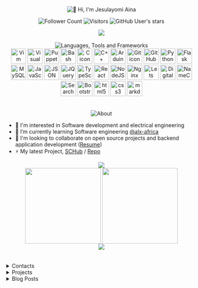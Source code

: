 <div align="center">

  <img src="https://readme-typing-svg.herokuapp.com?font=comic+sans+ms&size=32&duration=2000&pause=10000&color=7F5AF0&width=435&lines=👋+Hi%2C+I'm+Jesulayomi+Aina" alt="👋 Hi, I'm Jesulayomi Aina" />

</div>

<div align="center">
  
  ![Follower Count](https://img.shields.io/github/followers/jesulayomy?label=Followed+By&labelColor=16161A&color=7F5AF0) ![Visitors](https://visitcount.itsvg.in/api?id=Jesulayomy&label=Profile%20Views&color=1&pretty=false) ![GitHub User's stars](https://img.shields.io/github/stars/Jesulayomy?label=GitHub+Stars&labelColor=16161A&color=7F5AF0) 

</div>

<div align="center">

  <img src="https://user-images.githubusercontent.com/73097560/115834477-dbab4500-a447-11eb-908a-139a6edaec5c.gif">  

</div>

<br />

<div align="center">
  <img src="https://readme-typing-svg.herokuapp.com?font=Comic+sans+ms&size=28&duration=2000&pause=2999&color=7F5AF0&center=true&width=435&lines=Languages;Tools;Frameworks" alt="Languages, Tools and Frameworks" />
</div>

<div align="center">
  <img loading="lazy" height="40" width="40" title="Vim" src="https://cdn.simpleicons.org/vim/019733" alt="Vim icon" />
  <img loading="lazy" height="40" width="40" title="VS Code" src="https://cdn.simpleicons.org/visualstudiocode/007ACC" alt="Visual studio code icon" />
  <img loading="lazy" height="40" width="40" title="Puppet" src="https://cdn.simpleicons.org/puppet/FFAE1A" alt="Puppet icon" />
  <img loading="lazy" height="40" width="40" title="Bash" src="https://cdn.simpleicons.org/gnubash/4EAA25" alt="Bash Shell icon" />
  <img loading="lazy" height="40" width="40" title="C" src="https://cdn.simpleicons.org/c/A8B9CC" alt="C icon" />
  <img loading="lazy" height="40" width="40" title="C++" src="https://cdn.simpleicons.org/cplusplus/00599C" alt="C++ icon" />
  <img loading="lazy" height="40" width="40" title="Arduino" src="https://cdn.simpleicons.org/arduino/00878F" alt="Arduino icon" />
  <img loading="lazy" height="40" width="40" title="Git" src="https://cdn.simpleicons.org/git/F05032" alt="Git icon" />
  <img loading="lazy" height="40" width="40" title="GitHub" src="https://cdn.simpleicons.org/github/FFFFFF" alt="GitHub icon" />
  <img loading="lazy" height="40" width="40" title="Python" src="https://cdn.simpleicons.org/python/3776AB" alt="Python icon" />
  <img loading="lazy" height="40" width="40" title="Flask" src="https://cdn.simpleicons.org/flask/FFFFFF" alt="Flask icon" />
  <img loading="lazy" height="40" width="40" title="MySQL" src="https://cdn.simpleicons.org/mysql/4479A1" alt="MySQL icon" />
  <img loading="lazy" height="40" width="40" title="JavaScript" src="https://cdn.simpleicons.org/javascript/F7DF1E" alt="JavaScript icon" />
  <img loading="lazy" height="40" width="40" title="Json" src="https://cdn.simpleicons.org/json/FFFFFF" alt="JSON icon" />
  <img loading="lazy" height="40" width="40" title="Jquery" src="https://cdn.simpleicons.org/jquery/0769AD" alt="JQuery icon" />
  <img loading="lazy" height="40" width="40" title="TypeScript" src="https://cdn.simpleicons.org/typescript/3178C6" alt="TypeScript icon"/>
  <img loading="lazy" height="40" width="40" title="React" src="https://cdn.simpleicons.org/react/61DAFB" alt="React icon" />
  <img loading="lazy" height="40" width="40" title="NodeJS" src="https://cdn.simpleicons.org/nodedotjs/339933" alt="NodeJS icon" />
  <img loading="lazy" height="40" width="40" title="Nginx" src="https://cdn.simpleicons.org/nginx/009639" alt="Nginx icon" />
  <img loading="lazy" height="40" width="40" title="Certbot" src="https://cdn.simpleicons.org/letsencrypt/003A70" alt="Lets encrypt icon" />
  <img loading="lazy" height="40" width="40" title="Digital Ocean" src="https://cdn.simpleicons.org/digitalocean/0080FF" alt="DigitalOcean icon" />
  <img loading="lazy" height="40" width="40" title="Namecheap" src="https://cdn.simpleicons.org/namecheap/DE3723" alt="NameCheap icon" />
  <img loading="lazy" height="40" width="40" title="Google Search Console" src="https://cdn.simpleicons.org/googlesearchconsole/458CF5" alt="Search Console" />
  <img loading="lazy" height="40" width="40" title="Bootstrap" src="https://cdn.simpleicons.org/bootstrap/7952B3" alt="Bootstrap icon" />
  <img loading="lazy" height="40" width="40" title="Html" src="https://cdn.simpleicons.org/html5/E34F26" alt="html5 icon" />
  <img loading="lazy" height="40" width="40" title="CSS" src="https://cdn.simpleicons.org/css3/1572B6" alt="css3 icon" />
  <img loading="lazy" height="40" width="40" title="Markdown" src="https://cdn.simpleicons.org/markdown/7952B3" alt="markdown icon" />
</div>

<br />
<br />

<div align="center">

  <img src="https://readme-typing-svg.herokuapp.com?font=comic+sans+ms&size=28&duration=2000&pause=10000&color=7F5AF0&center=true&width=435&lines=About" alt="About" />

</div>

- :brain: I'm interested in Software development and electrical engineering
- 🌱 I’m currently learning Software engineering [@alx-africa](https://www.alxafrica.com)
- 👯 I'm looking to collaborate on open source projects and backend application development ([Resume](https://drive.google.com/file/d/1g7nKuVH2v1ST59YTiUDpVsKtqJ8uQEU7/view?usp=sharing))  
- ⚡ My latest Project, [SCHub](https://www.schub.me/explore) / [Repo](https://github.com/micloiser/SCHub)


<div align="center">
  
  <img src="https://user-images.githubusercontent.com/73097560/115834477-dbab4500-a447-11eb-908a-139a6edaec5c.gif">  

</div>


<div align="center">
  <img height=200 align="center" src="https://github-readme-stats.vercel.app/api?username=Jesulayomy&show_icons=true&theme=midnight-purple" />
  <img height=200 align="center" src="https://github-readme-stats.vercel.app/api/top-langs/?username=Jesulayomy&langs_count=8&theme=midnight-purple&layout=compact&card_width=320" />
</div>


<div align="center">

  <img src="https://user-images.githubusercontent.com/73097560/115834477-dbab4500-a447-11eb-908a-139a6edaec5c.gif">  

</div>

<br />
<br />

<details>
  <summary> Contacts </summary>

<br />

<div>

  <a href="https://www.linkedin.com/in/jesulayomi-aina-27389524a/" target="_blank" title="LinkedIn">
    <img loading="lazy" height="40" width="40" src="https://cdn.simpleicons.org/linkedin/0A66C2" alt="LinkedIn icon" />
  </a>
  
  <a href="https://jesulayomi.medium.com" title="Medium">
    <img loading="lazy" height="40" width="40" src="https://cdn.simpleicons.org/medium/FFFFFF" alt="Medium icon" />
  </a>
  
  <a href="https://twitter.com/jesulayomi11" target="_blank" title="Twitter">
    <img loading="lazy" height="40" width="40" src="https://abs.twimg.com/responsive-web/client-web/icon-default.522d363a.png" alt="Twitter icon" />
  </a>
  
  <a href="https://www.jesulayomy.tech" target="_blank" title="Website">
    <img loading="lazy" height="40" width="40" src="https://www.schub.me/favicon.ico" alt="Website icon" />
  </a>
  
  <a href="mailto:jesulayomi081@gmail.com" target="_blank" title="Email me">
    <img loading="lazy" height="40" width="40" src="https://cdn.simpleicons.org/gmail/EA4335" alt="Gmail icon" />
  </a>

</div>
  
</details>


<details>
  <summary> Projects </summary>
<br />

| Name | Description | Technologies |
| ---- | ----------- | ------------ |
| [SCHub](https://github.com/jesulayomy/SCHub/) | Institutional data Management web application | <img alt="Digital Ocean" src="https://img.shields.io/badge/-Digital_Ocean-0080FF?style=flat-square&logo=digitalocean&logoColor=white" /> <img alt="NGINX" src="https://img.shields.io/badge/-NGINX-269539?style=flat-square&logo=nginx&logoColor=white" /> <img alt="Python" src="https://img.shields.io/badge/-Python-3776AB?style=flat-square&logo=python&logoColor=white" /> <img alt="React" src="https://img.shields.io/badge/-React-45b8d8?style=flat-square&logo=react&logoColor=white" /> <img alt="NodeJS" src="https://img.shields.io/badge/-NodeJS-43853d?style=flat-square&logo=nodedotjs&logoColor=white" /> <img alt="Javascript" src="https://img.shields.io/badge/-Javascript-F7DF1E?style=flat-square&logo=javascript&logoColor=white" /> <img alt="MySQL" src="https://img.shields.io/badge/-MySQL-4479A1?style=flat-square&logo=mysql&logoColor=white" /> <img alt="GIT" src="https://img.shields.io/badge/-Git-F05032?style=flat-square&logo=git&logoColor=white" /> <img alt="GitHub" src="https://img.shields.io/badge/-GitHub-181717?style=flat-square&logo=github&logoColor=white" /> <img alt="Swagger" src="https://img.shields.io/badge/-Swagger-85EA2D?style=flat-square&logo=swagger&logoColor=white" /> <img alt="Trello" src="https://img.shields.io/badge/-Trello-0052CC?style=flat-square&logo=trello&logoColor=white" /> |  
| [AirBnB_Clone](https://github.com/jesulayomy/AirBnB_clone_v4/) | An airbnb clone posessing a console, api and dbms on a server | <img alt="NGINX" src="https://img.shields.io/badge/-NGINX-269539?style=flat-square&logo=nginx&logoColor=white" /> <img alt="Python" src="https://img.shields.io/badge/-Python-3776AB?style=flat-square&logo=python&logoColor=white" /> <img alt="Javascript" src="https://img.shields.io/badge/-Javascript-F7DF1E?style=flat-square&logo=javascript&logoColor=white" /> <img alt="MySQL" src="https://img.shields.io/badge/-MySQL-4479A1?style=flat-square&logo=mysql&logoColor=white" /> <img alt="GIT" src="https://img.shields.io/badge/-Git-F05032?style=flat-square&logo=git&logoColor=white" /> <img alt="GitHub" src="https://img.shields.io/badge/-GitHub-181717?style=flat-square&logo=github&logoColor=white" /> <img alt="Swagger" src="https://img.shields.io/badge/-Swagger-85EA2D?style=flat-square&logo=swagger&logoColor=white" /> |  
| [Simple Shell](https://github.com/jesulayomy/simple_shell/) | A project using os functions with C to create a shell application with some commands | <img alt="C" src="https://img.shields.io/badge/-C-16161A?style=flat-square&logo=c&logoColor=white" /> <img alt="Bash" src="https://img.shields.io/badge/-Bash-00BF63?style=flat-square&logo=gnubash&logoColor=white" /> <img alt="GIT" src="https://img.shields.io/badge/-Git-F05032?style=flat-square&logo=git&logoColor=white" /> <img alt="GitHub" src="https://img.shields.io/badge/-GitHub-181717?style=flat-square&logo=github&logoColor=white" /> |
| [Calculator](https://github.com/jesulayomy/calculator) | A Calculator console application for performing basic and medium functions | <img alt="C" src="https://img.shields.io/badge/-C-16161A?style=flat-square&logo=c&logoColor=white" /> <img alt="Bash" src="https://img.shields.io/badge/-Bash-00BF63?style=flat-square&logo=gnubash&logoColor=white" /> <img alt="GitHub" src="https://img.shields.io/badge/-GitHub-181717?style=flat-square&logo=github&logoColor=white" /> |

</details>


<details>
  <summary> Blog Posts </summary>

<br />
  
<table>
  <tr>
    <td>
      <a href="https://www.linkedin.com/pulse/schub-project-jesulayomi-aina">
        <img width="300px" src="https://media.licdn.com/dms/image/D4D12AQHrBIcsNXjMlg/article-cover_image-shrink_423_752/0/1689339768411?e=1696464000&v=beta&t=4NO_WXqxj1vgDzjHtpZ1MBzziLSE9MggHCuPfTuZqrI">
      </a>
    </td>
    <td>
      <a href="https://www.linkedin.com/pulse/schub-project-jesulayomi-aina">SCHub on LinkedIn</a>
      <br/>
      Jul 2023
    </td>
  </tr>
</table>
<table>
  <tr>
    <td>
      <a href="https://jesulayomi.medium.com/web-stack-debugging-1-a-postmortem-74fe5b1a791d">
        <img width="300px" src="https://miro.medium.com/v2/resize:fit:640/format:webp/1*UY8t6kDU5Q1fRgdUIbmj7A.png">
      </a>
    </td>
    <td>
      <a href="https://jesulayomi.medium.com/web-stack-debugging-1-a-postmortem-74fe5b1a791d">
        Webstack Debugging: A Postmortem
      </a>
      <br/>
      June 2023
    </td>
  </tr>
</table>

</details>


<!---
Jesulayomy/Jesulayomy is a ✨ special ✨ repository because its `README.md` (this file) appears on your GitHub profile.
You can click the Preview link to take a look at your changes.
--->
